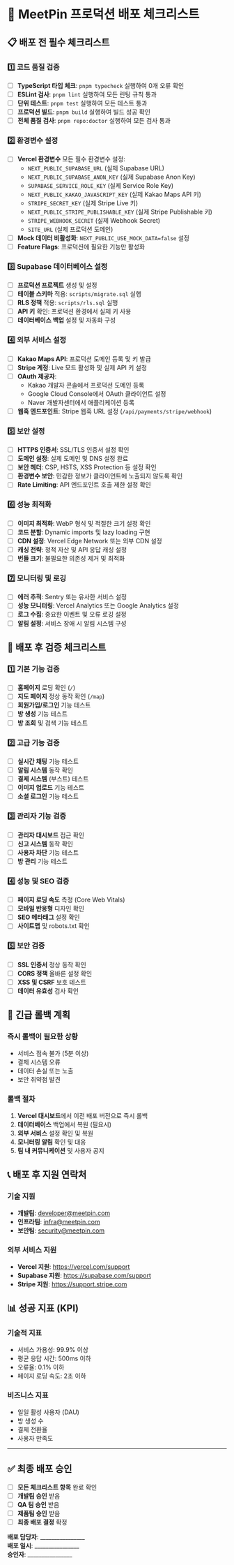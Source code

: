 # 🚀 MeetPin 프로덕션 배포 체크리스트

## 📋 배포 전 필수 체크리스트

### 1️⃣ 코드 품질 검증
- [ ] **TypeScript 타입 체크**: `pnpm typecheck` 실행하여 0개 오류 확인
- [ ] **ESLint 검사**: `pnpm lint` 실행하여 모든 린팅 규칙 통과
- [ ] **단위 테스트**: `pnpm test` 실행하여 모든 테스트 통과
- [ ] **프로덕션 빌드**: `pnpm build` 실행하여 빌드 성공 확인
- [ ] **전체 품질 검사**: `pnpm repo:doctor` 실행하여 모든 검사 통과

### 2️⃣ 환경변수 설정
- [ ] **Vercel 환경변수** 모든 필수 환경변수 설정:
  - `NEXT_PUBLIC_SUPABASE_URL` (실제 Supabase URL)
  - `NEXT_PUBLIC_SUPABASE_ANON_KEY` (실제 Supabase Anon Key)
  - `SUPABASE_SERVICE_ROLE_KEY` (실제 Service Role Key)
  - `NEXT_PUBLIC_KAKAO_JAVASCRIPT_KEY` (실제 Kakao Maps API 키)
  - `STRIPE_SECRET_KEY` (실제 Stripe Live 키)
  - `NEXT_PUBLIC_STRIPE_PUBLISHABLE_KEY` (실제 Stripe Publishable 키)
  - `STRIPE_WEBHOOK_SECRET` (실제 Webhook Secret)
  - `SITE_URL` (실제 프로덕션 도메인)
- [ ] **Mock 데이터 비활성화**: `NEXT_PUBLIC_USE_MOCK_DATA=false` 설정
- [ ] **Feature Flags**: 프로덕션에 필요한 기능만 활성화

### 3️⃣ Supabase 데이터베이스 설정
- [ ] **프로덕션 프로젝트** 생성 및 설정
- [ ] **테이블 스키마** 적용: `scripts/migrate.sql` 실행
- [ ] **RLS 정책** 적용: `scripts/rls.sql` 실행
- [ ] **API 키** 확인: 프로덕션 환경에서 실제 키 사용
- [ ] **데이터베이스 백업** 설정 및 자동화 구성

### 4️⃣ 외부 서비스 설정
- [ ] **Kakao Maps API**: 프로덕션 도메인 등록 및 키 발급
- [ ] **Stripe 계정**: Live 모드 활성화 및 실제 API 키 설정
- [ ] **OAuth 제공자**:
  - Kakao 개발자 콘솔에서 프로덕션 도메인 등록
  - Google Cloud Console에서 OAuth 클라이언트 설정
  - Naver 개발자센터에서 애플리케이션 등록
- [ ] **웹훅 엔드포인트**: Stripe 웹훅 URL 설정 (`/api/payments/stripe/webhook`)

### 5️⃣ 보안 설정
- [ ] **HTTPS 인증서**: SSL/TLS 인증서 설정 확인
- [ ] **도메인 설정**: 실제 도메인 및 DNS 설정 완료
- [ ] **보안 헤더**: CSP, HSTS, XSS Protection 등 설정 확인
- [ ] **환경변수 보안**: 민감한 정보가 클라이언트에 노출되지 않도록 확인
- [ ] **Rate Limiting**: API 엔드포인트 호출 제한 설정 확인

### 6️⃣ 성능 최적화
- [ ] **이미지 최적화**: WebP 형식 및 적절한 크기 설정 확인
- [ ] **코드 분할**: Dynamic imports 및 lazy loading 구현
- [ ] **CDN 설정**: Vercel Edge Network 또는 외부 CDN 설정
- [ ] **캐싱 전략**: 정적 자산 및 API 응답 캐싱 설정
- [ ] **번들 크기**: 불필요한 의존성 제거 및 최적화

### 7️⃣ 모니터링 및 로깅
- [ ] **에러 추적**: Sentry 또는 유사한 서비스 설정
- [ ] **성능 모니터링**: Vercel Analytics 또는 Google Analytics 설정
- [ ] **로그 수집**: 중요한 이벤트 및 오류 로깅 설정
- [ ] **알림 설정**: 서비스 장애 시 알림 시스템 구성

## 🔧 배포 후 검증 체크리스트

### 1️⃣ 기본 기능 검증
- [ ] **홈페이지** 로딩 확인 (`/`)
- [ ] **지도 페이지** 정상 동작 확인 (`/map`)
- [ ] **회원가입/로그인** 기능 테스트
- [ ] **방 생성** 기능 테스트
- [ ] **방 조회** 및 검색 기능 테스트

### 2️⃣ 고급 기능 검증
- [ ] **실시간 채팅** 기능 테스트
- [ ] **알림 시스템** 동작 확인
- [ ] **결제 시스템** (부스트) 테스트
- [ ] **이미지 업로드** 기능 테스트
- [ ] **소셜 로그인** 기능 테스트

### 3️⃣ 관리자 기능 검증
- [ ] **관리자 대시보드** 접근 확인
- [ ] **신고 시스템** 동작 확인
- [ ] **사용자 차단** 기능 테스트
- [ ] **방 관리** 기능 테스트

### 4️⃣ 성능 및 SEO 검증
- [ ] **페이지 로딩 속도** 측정 (Core Web Vitals)
- [ ] **모바일 반응형** 디자인 확인
- [ ] **SEO 메타태그** 설정 확인
- [ ] **사이트맵** 및 robots.txt 확인

### 5️⃣ 보안 검증
- [ ] **SSL 인증서** 정상 동작 확인
- [ ] **CORS 정책** 올바른 설정 확인
- [ ] **XSS 및 CSRF** 보호 테스트
- [ ] **데이터 유효성** 검사 확인

## 🚨 긴급 롤백 계획

### 즉시 롤백이 필요한 상황
- 서비스 접속 불가 (5분 이상)
- 결제 시스템 오류
- 데이터 손실 또는 노출
- 보안 취약점 발견

### 롤백 절차
1. **Vercel 대시보드**에서 이전 배포 버전으로 즉시 롤백
2. **데이터베이스** 백업에서 복원 (필요시)
3. **외부 서비스** 설정 확인 및 복원
4. **모니터링 알림** 확인 및 대응
5. **팀 내 커뮤니케이션** 및 사용자 공지

## 📞 배포 후 지원 연락처

### 기술 지원
- **개발팀**: developer@meetpin.com
- **인프라팀**: infra@meetpin.com
- **보안팀**: security@meetpin.com

### 외부 서비스 지원
- **Vercel 지원**: https://vercel.com/support
- **Supabase 지원**: https://supabase.com/support
- **Stripe 지원**: https://support.stripe.com

## 📊 성공 지표 (KPI)

### 기술적 지표
- 서비스 가용성: 99.9% 이상
- 평균 응답 시간: 500ms 이하
- 오류율: 0.1% 이하
- 페이지 로딩 속도: 2초 이하

### 비즈니스 지표
- 일일 활성 사용자 (DAU)
- 방 생성 수
- 결제 전환율
- 사용자 만족도

---

## ✅ 최종 배포 승인

- [ ] **모든 체크리스트 항목** 완료 확인
- [ ] **개발팀 승인** 받음
- [ ] **QA 팀 승인** 받음  
- [ ] **제품팀 승인** 받음
- [ ] **최종 배포 결정** 확정

**배포 담당자**: ________________  
**배포 일시**: ________________  
**승인자**: ________________